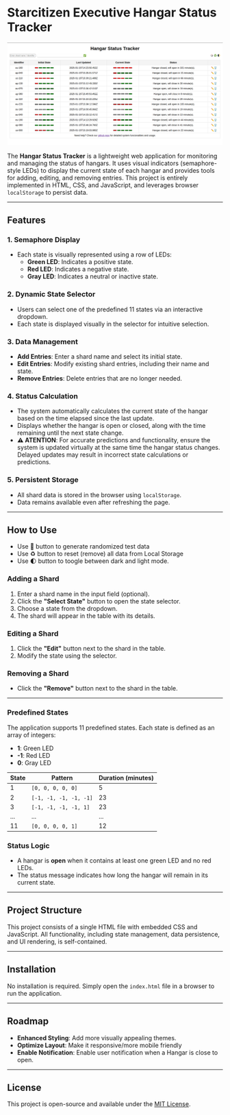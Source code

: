 # Starcitizen Executive Hangar Status Tracker

![System Screenshot](/README.png?raw=true "Starcitizen Executive Hangar Status Tracker")

The **Hangar Status Tracker** is a lightweight web application for monitoring and managing the status of hangars. It uses visual indicators (semaphore-style LEDs) to display the current state of each hangar and provides tools for adding, editing, and removing entries. This project is entirely implemented in HTML, CSS, and JavaScript, and leverages browser `localStorage` to persist data.

---

## Features

### 1. Semaphore Display

- Each state is visually represented using a row of LEDs:
  - **Green LED**: Indicates a positive state.
  - **Red LED**: Indicates a negative state.
  - **Gray LED**: Indicates a neutral or inactive state.

### 2. Dynamic State Selector

- Users can select one of the predefined 11 states via an interactive dropdown.
- Each state is displayed visually in the selector for intuitive selection.

### 3. Data Management

- **Add Entries**: Enter a shard name and select its initial state.
- **Edit Entries**: Modify existing shard entries, including their name and state.
- **Remove Entries**: Delete entries that are no longer needed.

### 4. Status Calculation

- The system automatically calculates the current state of the hangar based on the time elapsed since the last update.
- Displays whether the hangar is open or closed, along with the time remaining until the next state change.
- **⚠ ATENTION**: For accurate predictions and functionality, ensure the system is updated virtually at the same time the hangar status changes. Delayed updates may result in incorrect state calculations or predictions.

### 5. Persistent Storage

- All shard data is stored in the browser using `localStorage`.
- Data remains available even after refreshing the page.

---

## How to Use

- Use 🎲 button to generate randomized test data
- Use ♻️ button to reset (remove) all data from Local Storage
- Use 🌓 button to toogle between dark and light mode.

### Adding a Shard

1. Enter a shard name in the input field (optional).
2. Click the **"Select State"** button to open the state selector.
3. Choose a state from the dropdown.
4. The shard will appear in the table with its details.

### Editing a Shard

1. Click the **"Edit"** button next to the shard in the table.
2. Modify the state using the selector.

### Removing a Shard

- Click the **"Remove"** button next to the shard in the table.

---

### Predefined States

The application supports 11 predefined states. Each state is defined as an array of integers:

- **1**: Green LED
- **-1**: Red LED
- **0**: Gray LED

| State | Pattern                | Duration (minutes) |
| ----- | ---------------------- | ------------------ |
| 1     | `[0, 0, 0, 0, 0]`      | 5                  |
| 2     | `[-1, -1, -1, -1, -1]` | 23                 |
| 3     | `[-1, -1, -1, -1, 1]`  | 23                 |
| ...   | ...                    | ...                |
| 11    | `[0, 0, 0, 0, 1]`      | 12                 |

### Status Logic

- A hangar is **open** when it contains at least one green LED and no red LEDs.
- The status message indicates how long the hangar will remain in its current state.

---

## Project Structure

This project consists of a single HTML file with embedded CSS and JavaScript. All functionality, including state management, data persistence, and UI rendering, is self-contained.

---

## Installation

No installation is required. Simply open the `index.html` file in a browser to run the application.

---

## Roadmap

- **Enhanced Styling**: Add more visually appealing themes.
- **Optimize Layout**: Make it responsive/more mobile friendly
- **Enable Notification**: Enable user notification when a Hangar is close to open.

---

## License

This project is open-source and available under the [MIT License](https://opensource.org/licenses/MIT).
